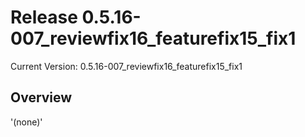 # Release 0.5.16-007_reviewfix16_featurefix15_fix1

Current Version: 0.5.16-007_reviewfix16_featurefix15_fix1

## Overview
'(none)'

